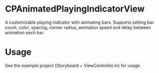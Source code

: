 # CPAnimatedPlayingIndicatorView
A customizable playing indicator with animating bars. Supports setting bar count, color, spacing, corner radius, animation speed and delay between animation each bar.

# Usage
See the example project (Storyboard + ViewController.m) for usage.
